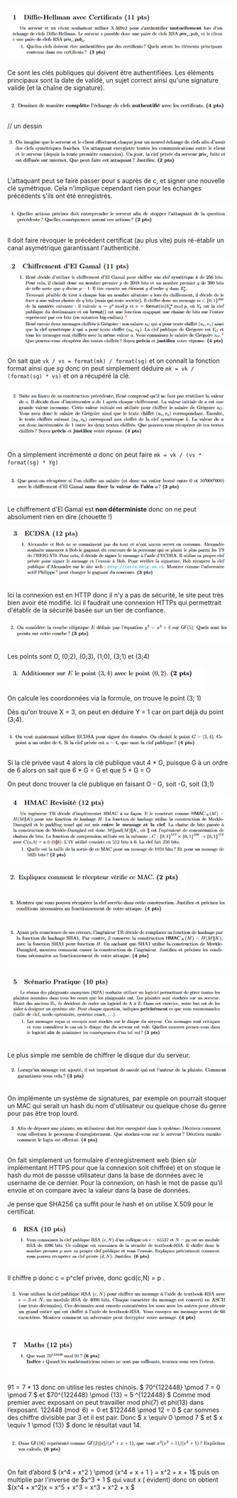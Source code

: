 ![1.1](1.1.png)

Ce sont les clés publiques qui doivent être authentifiées. Les éléments principaux sont la date de validé, un sujet correct ainsi qu'une signature valide (et la chaîne de signature).

![image-20200202212835642](image-20200202212835642.png)

// un dessin

![image-20200202212849717](image-20200202212849717.png)

L'attaquant peut se faire passer pour s auprès de c, et signer une nouvelle clé symétrique. Cela n'implique cependant rien pour les échanges précédents s'ils ont été enregistrés.

![1.4](1.4.PNG)

Il doit faire révoquer le précédent certificat (au plus vite) puis ré-établir un canal asymétrique garantissant l'authenticité.



![2.1](2.1.PNG)

On sait que `vk / vs = format(mk) / format(sg)` et on connaît la fonction format ainsi que *sg* donc on peut simplement déduire `mk = vk / (format(sg) * vs)` et on a récupéré la clé.

![2.2](2.2.PNG)

On a simplement incrémenté *a* donc on peut faire `mk = vk / (vs * format(sg) * Yg)`

![2.3](2.3.PNG)

Le chiffrement d'El Gamal est **non déterministe** donc on ne peut absolument rien en dire (chouette !)



![3.1](3.1.PNG)

Ici la connexion est en HTTP donc il n'y a pas de sécurité, le site peut très bien avoir été modifié. Ici il faudrait une connexion HTTPs qui permettrait d'établir de la sécurité basée sur un tier de confiance.

![3.2](3.2.PNG)

Les points sont O, (0;2), (0;3), (1;0), (3;1) et (3;4)

![3.3](3.3.PNG)

On calcule les coordonnées via la formule, on trouve le point (3; 1)

Dès qu'on trouve X = 3, on peut en déduire Y = 1 car on part déjà du point (3;4).

![3.4](3.4.PNG)

Si la clé privée vaut 4 alors la clé publique vaut 4 * G, puisque G à un ordre de 6 alors on sait que 6 * G = G et que 5 * G = O

On peut donc trouver la clé publique en faisant O - G, soit -G, soit (3;1) 

![4.1](4.1.PNG)

![4.2](4.2.PNG)

![4.3](4.3.PNG)

![4.4](4.4.PNG)

![5.1](5.1.PNG)

Le plus simple me semble de chiffrer le disque dur du serveur.

![5.2](5.2.PNG)

On implémente un système de signatures, par exemple on pourrait stoquer un MAC qui serait un hash du nom d'utilisateur ou quelque chose du genre pour pas être trop lourd.

![5.3](5.3.PNG)

On fait simplement un formulaire d'enregistrement web (bien sûr implémentant HTTPS pour que la connexion soit chiffrée) et on stoque le hash du mot de passse utilisateur dans la base de données avec le username de ce dernier. Pour la connexion, on hash le mot de passe qu'il envoie et on compare avec la valeur dans la base de données.

Je pense que SHA256 ça suffit pour le hash et on utilise X.509 pour le certificat.

![6.1](6.1.PNG)

Il chiffre p donc c = p^clef privée, donc gcd(c,N) = p . 

![6.2](6.2.PNG)

![7.1](7.1.PNG)

$91 = 7 * 13$ donc on utilise les restes chinois.  $ 70^{122448} \pmod 7 = 0 \pmod 7 $ et $70^{122448} \pmod {13} = 5 ^{122448} $  Comme mod premier avec exposant on peut travailler mod phi(7) et phi(13) dans l’exposant.  $122448 \pmod 6 = 0$ et $122448 \pmod 12 =  0 $ car sommes des chiffre divisible par 3 et il est pair.  Donc $  x \equiv 0 \pmod 7 $ et $ x \equiv 1 \pmod {13} $ donc le résultat vaut 14. 

![7.2](7.2.PNG)

On fait d’abord  $ (x^4 + x^2 ) \pmod {x^4 + x + 1 } = x^2 + x + 1$  puis on multiplie par l’inverse de $x^3 + 1 $  qui vaut $x$  ( évident) donc on obtient $(x^4 + x^2)x = x^5 + x^3 = x^3 + x^2 + x $  

